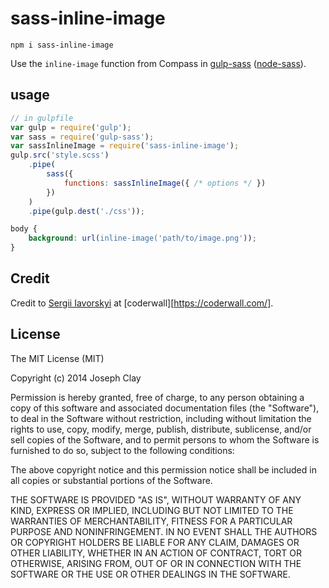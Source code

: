 # sass-inline-image

`npm i sass-inline-image`

Use the `inline-image` function from Compass in [gulp-sass](https://www.npmjs.com/package/gulp-sass) ([node-sass](https://www.npmjs.com/package/node-sass)).

## usage

```js
// in gulpfile
var gulp = require('gulp');
var sass = require('gulp-sass');
var sassInlineImage = require('sass-inline-image');
gulp.src('style.scss')
    .pipe(
        sass({
            functions: sassInlineImage({ /* options */ })
        })
    )
    .pipe(gulp.dest('./css'));
```

```scss
body {
    background: url(inline-image('path/to/image.png'));
}
```

## Credit

Credit to [Sergii Iavorskyi](https://coderwall.com/p/fhgu_q/inlining-images-with-gulp-sass) at [coderwall][https://coderwall.com/].


## License

The MIT License (MIT)

Copyright (c) 2014 Joseph Clay

Permission is hereby granted, free of charge, to any person obtaining a copy
of this software and associated documentation files (the "Software"), to deal
in the Software without restriction, including without limitation the rights
to use, copy, modify, merge, publish, distribute, sublicense, and/or sell
copies of the Software, and to permit persons to whom the Software is
furnished to do so, subject to the following conditions:

The above copyright notice and this permission notice shall be included in
all copies or substantial portions of the Software.

THE SOFTWARE IS PROVIDED "AS IS", WITHOUT WARRANTY OF ANY KIND, EXPRESS OR
IMPLIED, INCLUDING BUT NOT LIMITED TO THE WARRANTIES OF MERCHANTABILITY,
FITNESS FOR A PARTICULAR PURPOSE AND NONINFRINGEMENT.  IN NO EVENT SHALL THE
AUTHORS OR COPYRIGHT HOLDERS BE LIABLE FOR ANY CLAIM, DAMAGES OR OTHER
LIABILITY, WHETHER IN AN ACTION OF CONTRACT, TORT OR OTHERWISE, ARISING FROM,
OUT OF OR IN CONNECTION WITH THE SOFTWARE OR THE USE OR OTHER DEALINGS IN
THE SOFTWARE.

